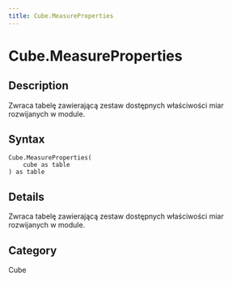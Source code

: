 ```yaml
---
title: Cube.MeasureProperties
---
```


# Cube.MeasureProperties


## Description

Zwraca tabelę zawierającą zestaw dostępnych właściwości miar rozwijanych w module.


## Syntax

```powerquery
Cube.MeasureProperties(
    cube as table
) as table
```


## Details

Zwraca tabelę zawierającą zestaw dostępnych właściwości miar rozwijanych w module.



## Category
Cube
